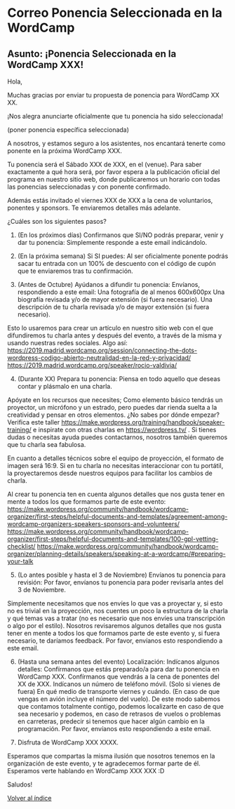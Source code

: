 # Correo Ponencia Seleccionada en la WordCamp

## Asunto: ¡Ponencia Seleccionada en la WordCamp XXX!

Hola,

Muchas gracias por enviar tu propuesta de ponencia para WordCamp XX XX.

¡Nos alegra anunciarte oficialmente que tu ponencia ha sido seleccionada! 

(poner ponencia específica seleccionada)

A nosotros, y estamos seguro a los asistentes, nos encantará tenerte como ponente en la próxima WordCamp XXX. 

Tu ponencia será el Sábado XXX de XXX, en el (venue). Para saber exactamente a qué hora será, por favor espera a la publicación oficial del programa en nuestro sitio web, donde publicaremos un horario con todas las ponencias seleccionadas y con ponente confirmado.

Además estás invitado el viernes XXX de XXX a la cena de voluntarios, ponentes y sponsors. Te enviaremos detalles más adelante.

¿Cuáles son los siguientes pasos?

1. (En los próximos días) Confirmanos que SI/NO podrás preparar, venir y dar tu ponencia: Simplemente responde a este email indicándolo. 


2. (En la próxima semana) Si SI puedes: Al ser oficialmente ponente podrás sacar tu entrada con un 100% de descuento con el código de cupón que te enviaremos tras tu confirmación.


3. (Antes de Octubre) Ayúdanos a difundir tu ponencia: Envíanos, respondiendo a este email:
Una fotografía de al menos 600x600px
Una biografía revisada y/o de mayor extensión (si fuera necesario).
Una descripción de tu charla revisada y/o de mayor extensión (si fuera necesario).

Esto lo usaremos para crear un artículo en nuestro sitio web con el que difundiremos tu charla antes y después del evento, a través de la misma y usando nuestras redes sociales. Algo así:
https://2019.madrid.wordcamp.org/session/connecting-the-dots-wordpress-codigo-abierto-neutralidad-en-la-red-y-privacidad/
https://2019.madrid.wordcamp.org/speaker/rocio-valdivia/ 

4. (Durante XX) Prepara tu ponencia: Piensa en todo aquello que deseas contar y plásmalo en una charla. 

Apóyate en los recursos que necesites; Como elemento básico tendrás un proyector, un micrófono y un estrado, pero puedes dar rienda suelta a la creatividad y pensar en otros elementos. ¿No sabes por dónde empezar? Verifica este taller https://make.wordpress.org/training/handbook/speaker-training/ e inspirate con otras charlas en https://wordpress.tv/ . Si tienes dudas o necesitas ayuda puedes contactarnos, nosotros también queremos que tu charla sea fabulosa. 

En cuanto a detalles técnicos sobre el equipo de proyección, el formato de imagen será 16:9. Si en tu charla no necesitas interaccionar con tu portátil, la proyectaremos desde nuestros equipos para facilitar los cambios de charla.

Al crear tu ponencia ten en cuenta algunos detalles que nos gusta tener en mente a todos los que formamos parte de este evento:
https://make.wordpress.org/community/handbook/wordcamp-organizer/first-steps/helpful-documents-and-templates/agreement-among-wordcamp-organizers-speakers-sponsors-and-volunteers/
https://make.wordpress.org/community/handbook/wordcamp-organizer/first-steps/helpful-documents-and-templates/100-gpl-vetting-checklist/
https://make.wordpress.org/community/handbook/wordcamp-organizer/planning-details/speakers/speaking-at-a-wordcamp/#preparing-your-talk 


5. (Lo antes posible y hasta el 3 de Noviembre) Envíanos tu ponencia para revisión: Por favor, envíanos tu ponencia para poder revisarla antes del 3 de Noviembre. 

Simplemente necesitamos que nos envíes lo que vas a proyectar y, si esto no es trivial en la proyección, nos cuentes un poco la estructura de la charla y qué temas vas a tratar (no es necesario que nos envíes una transcripción o algo por el estilo). Nosotros revisaremos algunos detalles que nos gusta tener en mente a todos los que formamos parte de este evento y, si fuera necesario, te daríamos feedback.
Por favor, envíanos esto respondiendo a este email.

6. (Hasta una semana antes del evento) Localización: Indícanos algunos detalles:
Confírmanos que estás preparado/a para dar tu ponencia en WordCamp XXX. 
Confírmanos que vendrás a la cena de ponentes del XX de XXX.
Indícanos un número de teléfono móvil.
(Solo si vienes de fuera) En qué medio de transporte viernes y cuándo. (En caso de que vengas en avión incluye el número del vuelo).
De este modo sabemos que contamos totalmente contigo, podemos localizarte en caso de que sea necesario y podemos, en caso de retrasos de vuelos o problemas en carreteras, predecir si tenemos que hacer algún cambio en la programación.
Por favor, envíanos esto respondiendo a este email.

7. Disfruta de WordCamp XXX XXXX.

Esperamos que compartas la misma ilusión que nosotros tenemos en la organización de este evento, y te agradecemos formar parte de él. Esperamos verte hablando en WordCamp XXX XXX :D

Saludos!

[Volver al índice](../README.md)